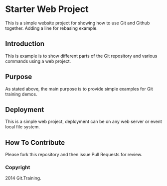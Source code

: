 # Starter Web Project

This is a simple website project for  showing how to use Git and Github together.
Adding a line for rebasing example.

## Introduction

This is example is to show different parts of the Git repository and various commands using a web project.

## Purpose

As stated above, the main purpose is to provide simple examples for Git training demos.

## Deployment

This is a simple web project, deployment can be on any web server or event local file system.

## How To Contribute

Please fork this repository and then issue Pull Requests for review.

### Copyright

2014 Git.Training.